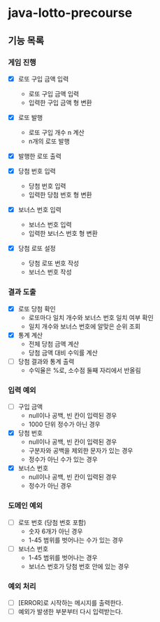 # java-lotto-precourse

## 기능 목록

### 게임 진행
-[x] 로또 구입 금액 입력
  - 로또 구입 금액 입력
  - 입력한 구입 금액 형 변환
-[x] 로또 발행
  - 로또 구입 개수 n 계산
  - n개의 로또 발행
-[x] 발행한 로또 출력

-[x] 당첨 번호 입력
  - 당첨 번호 입력
  - 입력한 당첨 번호 형 변환
-[x] 보너스 번호 입력
  - 보너스 번호 입력
  - 입력한 보너스 번호 형 변환 
-[x] 당첨 로또 설정
  - 당첨 로또 번호 작성
  - 보너스 번호 작성

### 결과 도출
-[x] 로또 당첨 확인
  - 로또마다 일치 개수와 보너스 번호 일치 여부 확인
  - 일치 개수와 보너스 번호에 알맞은 순위 조회
-[x] 통계 계산
  - 전체 당첨 금액 계산
  - 당첨 금액 대비 수익률 계산
-[ ] 당첨 결과와 통계 출력
  - 수익율은 %로, 소수점 둘째 자리에서 반올림


### 입력 예외
-[ ] 구입 금액
  - null이나 공백, 빈 칸이 입력된 경우
  - 1000 단위 정수가 아닌 경우
-[x] 당첨 번호
  - null이나 공백, 빈 칸이 입력된 경우
  - 구분자와 공백을 제외한 문자가 있는 경우
  - 정수가 아닌 수가 있는 경우
-[x] 보너스 번호
  - null이나 공백, 빈 칸이 입력된 경우
  - 정수가 아닌 경우

### 도메인 예외
-[ ] 로또 번호 (당첨 번호 포함)
  - 숫자 6개가 아닌 경우
  - 1-45 범위를 벗어나는 수가 있는 경우
-[ ] 보너스 번호
  - 1-45 범위를 벗어나는 경우
  - 보너스 번호가 당첨 번호 안에 있는 경우

### 예외 처리
-[ ] [ERROR]로 시작하는 메시지를 출력한다.
-[ ] 예외가 발생한 부분부터 다시 입력받는다.